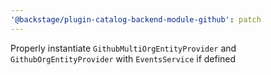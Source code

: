 ```yaml
---
'@backstage/plugin-catalog-backend-module-github': patch
---
```


Properly instantiate `GithubMultiOrgEntityProvider` and `GithubOrgEntityProvider` with `EventsService` if defined
